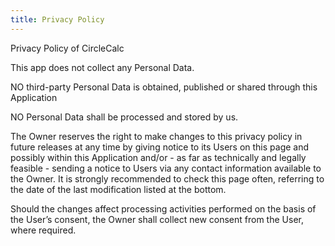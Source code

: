 ```yaml
---
title: Privacy Policy
---
```


Privacy Policy of CircleCalc

This app does not collect any Personal Data.

NO third-party Personal Data is obtained, published or
shared through this Application

NO Personal Data shall be processed and stored by us.


The Owner reserves the right to make changes to this
privacy policy in future releases at any time by giving
notice to its Users on this page and possibly within
this Application and/or - as far as technically and
legally feasible - sending a notice to Users via any
contact information available to the Owner. It is
strongly recommended to check this page often, referring
to the date of the last modification listed at the bottom.

Should the changes affect processing activities performed
on the basis of the User’s consent, the Owner shall collect
new consent from the User, where required.
